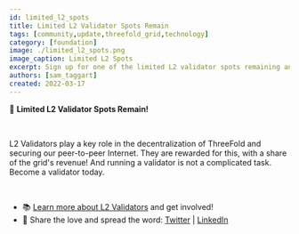 ```yaml
---
id: limited_l2_spots
title: Limited L2 Validator Spots Remain
tags: [community,update,threefold_grid,technology]
category: [foundation]
image: ./limited_l2_spots.png
image_caption: Limited L2 Spots
excerpt: Sign up for one of the limited L2 validator spots remaining and play a crucial role in the future of ThreeFold!
authors: [sam_taggart]
created: 2022-03-17
---
```


🚨 **Limited L2 Validator Spots Remain!**

<br/>

L2 Validators play a key role in the decentralization of ThreeFold and securing our peer-to-peer Internet. They are rewarded for this, with a share of the grid's revenue! And running a validator is not a complicated task. Become a validator today.

<br/>

- 📚 [Learn more about L2 Validators](https://threefold.io/blog/post/stake_tft_become_validator/) and get involved!
- 💬 Share the love and spread the word: [Twitter](https://twitter.com/threefold_io/status/1504434010776297476) | [LinkedIn](https://www.linkedin.com/feed/update/urn:li:activity:6910197496623325184)